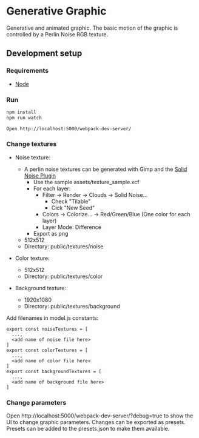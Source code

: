 # Generative Graphic

Generative and animated graphic. The basic motion of the graphic is controlled by a Perlin Noise RGB texture.

## Development setup

### Requirements

* [Node](https://nodejs.org/en/download/)

### Run

```bash
npm install
npm run watch

Open http://localhost:5000/webpack-dev-server/
```

### Change textures

* Noise texture:
  * A perlin noise textures can be generated with Gimp and the [Solid Noise Plugin](https://docs.gimp.org/en/plug-in-solid-noise.html)
    * Use the sample assets/texture_sample.xcf
    * For each layer:
      * Filter -> Render -> Clouds -> Solid Noise...
        * Check "Tilable"
        * Cick "New Seed"
      * Colors -> Colorize... -> Red/Green/Blue (One color for each layer)
      * Layer Mode: Difference
    * Export as png
  * 512x512
  * Directory: public/textures/noise


* Color texture:
  * 512x512
  * Directory: public/textures/color


* Background texture:
  * 1920x1080
  * Directory: public/textures/background

Add filenames in model.js constants:
```
export const noiseTextures = [
  ...,
  <add name of noise file here>
]
export const colorTextures = [
  ...,
  <add name of color file here>
]
export const backgroundTextures = [
  ...,
  <add name of background file here>
]
```

### Change parameters

Open http://localhost:5000/webpack-dev-server/?debug=true to show the UI to change graphic parameters. Changes can be exported as presets. Presets can be added to the presets.json to make them available.
